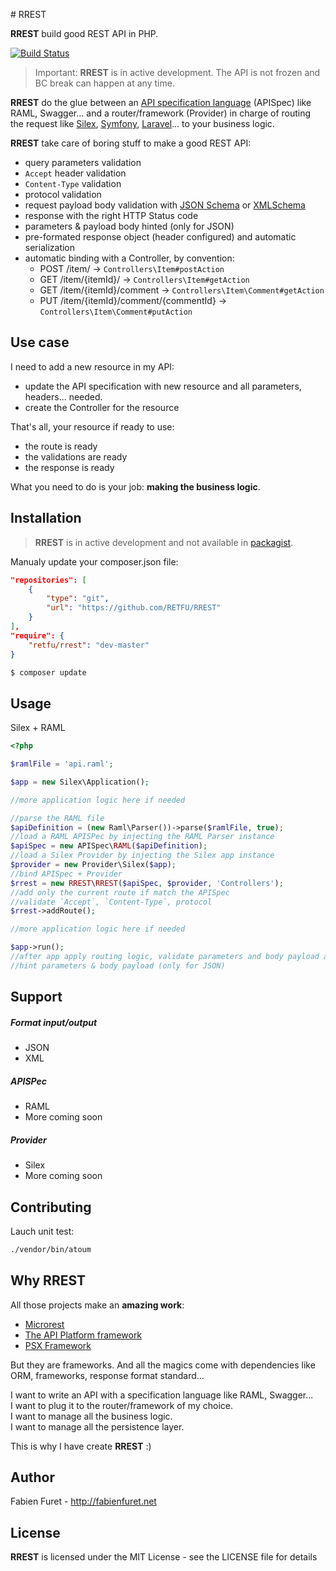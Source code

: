 # RREST

**RREST** build good REST API in PHP.

[![Build Status](https://api.travis-ci.org/RETFU/RREST.svg?branch=master)](https://travis-ci.org/RETFU/RREST)

> Important: **RREST** is in active development. The API is not frozen and BC break can happen at any time.

**RREST** do the glue between an [API specification language](https://en.wikipedia.org/wiki/Overview_of_RESTful_API_Description_Languages) (APISpec) like RAML, Swagger... and a router/framework (Provider) in charge of routing the request like [Silex](http://silex.sensiolabs.org/), [Symfony](https://symfony.com/), [Laravel](https://laravel.com/)... to your business logic.


**RREST** take care of boring stuff to make a good REST API:
* query parameters validation
* `Accept` header validation
* `Content-Type` validation
* protocol validation
* request payload body validation with [JSON Schema](http://json-schema.org/) or [XMLSchema](https://www.w3.org/XML/Schema)
* response with the right HTTP Status code
* parameters & payload body hinted (only for JSON)
* pre-formated response object (header configured) and automatic serialization
* automatic binding with a Controller, by convention:
    * POST /item/ -> `Controllers\Item#postAction`
    * GET /item/{itemId}/ -> `Controllers\Item#getAction`
    * GET /item/{itemId}/comment -> `Controllers\Item\Comment#getAction`
    * PUT /item/{itemId}/comment/{commentId} -> `Controllers\Item\Comment#putAction`

## Use case

I need to add a new resource in my API:
* update the API specification with new resource and all parameters, headers... needed.
* create the Controller for the resource

That's all, your resource if ready to use:
* the route is ready
* the validations are ready
* the response is ready

What you need to do is your job: **making the business logic**.

## Installation

> **RREST** is in active development and not available in [packagist](https://packagist.org).

Manualy update your composer.json file:

```json
"repositories": [
    {
        "type": "git",
        "url": "https://github.com/RETFU/RREST"
    }
],
"require": {
    "retfu/rrest": "dev-master"
}
```

```bash
$ composer update
```

<!-- The recommended way to install **RREST** is through [Composer](https://getcomposer.org/):

```bash
$ composer require retfu/rrest
``` -->

## Usage

Silex + RAML

```php
<?php

$ramlFile = 'api.raml';

$app = new Silex\Application();

//more application logic here if needed

//parse the RAML file
$apiDefinition = (new Raml\Parser())->parse($ramlFile, true);
//load a RAML APISPec by injecting the RAML Parser instance
$apiSpec = new APISpec\RAML($apiDefinition);
//load a Silex Provider by injecting the Silex app instance
$provider = new Provider\Silex($app);
//bind APISpec + Provider
$rrest = new RREST\RREST($apiSpec, $provider, 'Controllers');
//add only the current route if match the APISpec
//validate `Accept`, `Content-Type`, protocol
$rrest->addRoute();

//more application logic here if needed

$app->run();
//after app apply routing logic, validate parameters and body payload against the APISpec
//hint parameters & body payload (only for JSON)
```

## Support

##### Format input/output
* JSON
* XML

##### APISPec
* RAML
* More coming soon

##### Provider
* Silex
* More coming soon

## Contributing

Lauch unit test:
```bash
./vendor/bin/atoum
```

## Why RREST

All those projects make an **amazing work**:
* [Microrest](https://github.com/marmelab/microrest.php)
* [The API Platform framework](https://github.com/api-platform/api-platform)
* [PSX Framework](https://github.com/k42b3/psx)

But they are frameworks. And all the magics come with dependencies like ORM, frameworks, response format standard...

I want to write an API with a specification language like RAML, Swagger...  
I want to plug it to the router/framework of my choice.  
I want to manage all the business logic.  
I want to manage all the persistence layer.

This is why I have create **RREST** :)

## Author

Fabien Furet - http://fabienfuret.net

## License

**RREST** is licensed under the MIT License - see the LICENSE file for details
